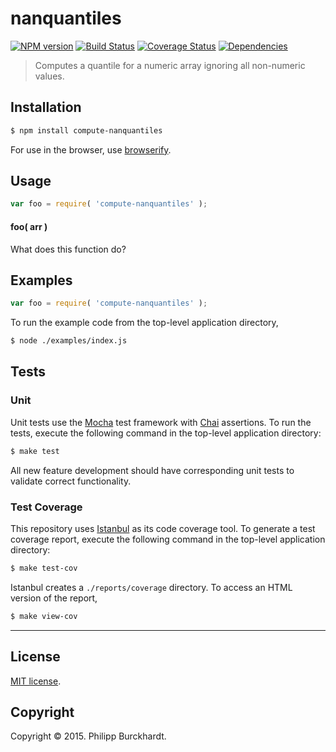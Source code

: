 nanquantiles
===
[![NPM version][npm-image]][npm-url] [![Build Status][travis-image]][travis-url] [![Coverage Status][coveralls-image]][coveralls-url] [![Dependencies][dependencies-image]][dependencies-url]

>  Computes a quantile for a numeric array ignoring all non-numeric values. 


## Installation

``` bash
$ npm install compute-nanquantiles
```

For use in the browser, use [browserify](https://github.com/substack/node-browserify).


## Usage

``` javascript
var foo = require( 'compute-nanquantiles' );
```

#### foo( arr )

What does this function do?


## Examples

``` javascript
var foo = require( 'compute-nanquantiles' );
```

To run the example code from the top-level application directory,

``` bash
$ node ./examples/index.js
```


## Tests

### Unit

Unit tests use the [Mocha](http://mochajs.org/) test framework with [Chai](http://chaijs.com) assertions. To run the tests, execute the following command in the top-level application directory:

``` bash
$ make test
```

All new feature development should have corresponding unit tests to validate correct functionality.


### Test Coverage

This repository uses [Istanbul](https://github.com/gotwarlost/istanbul) as its code coverage tool. To generate a test coverage report, execute the following command in the top-level application directory:

``` bash
$ make test-cov
```

Istanbul creates a `./reports/coverage` directory. To access an HTML version of the report,

``` bash
$ make view-cov
```


---
## License

[MIT license](http://opensource.org/licenses/MIT). 


## Copyright

Copyright &copy; 2015. Philipp Burckhardt.


[npm-image]: http://img.shields.io/npm/v/compute-nanquantiles.svg
[npm-url]: https://npmjs.org/package/compute-nanquantiles

[travis-image]: http://img.shields.io/travis/compute-io/nanquantiles/master.svg
[travis-url]: https://travis-ci.org/compute-io/nanquantiles

[coveralls-image]: https://img.shields.io/coveralls/compute-io/nanquantiles/master.svg
[coveralls-url]: https://coveralls.io/r/compute-io/nanquantiles?branch=master

[dependencies-image]: http://img.shields.io/david/compute-io/nanquantiles.svg
[dependencies-url]: https://david-dm.org/compute-io/nanquantiles

[dev-dependencies-image]: http://img.shields.io/david/dev/compute-io/nanquantiles.svg
[dev-dependencies-url]: https://david-dm.org/dev/compute-io/nanquantiles

[github-issues-image]: http://img.shields.io/github/issues/compute-io/nanquantiles.svg
[github-issues-url]: https://github.com/compute-io/nanquantiles/issues
